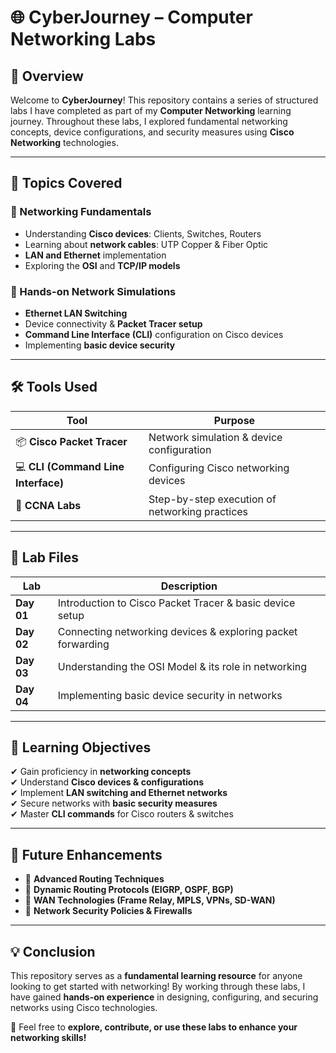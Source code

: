 # 🌐 CyberJourney – Computer Networking Labs  

## 📌 Overview  
Welcome to **CyberJourney**! This repository contains a series of structured labs I have completed as part of my **Computer Networking** learning journey. Throughout these labs, I explored fundamental networking concepts, device configurations, and security measures using **Cisco Networking** technologies.

---

## 📖 Topics Covered  
### 🔹 Networking Fundamentals  
- Understanding **Cisco devices**: Clients, Switches, Routers  
- Learning about **network cables**: UTP Copper & Fiber Optic  
- **LAN and Ethernet** implementation  
- Exploring the **OSI** and **TCP/IP models**  

### 🔹 Hands-on Network Simulations  
- **Ethernet LAN Switching**  
- Device connectivity & **Packet Tracer setup**  
- **Command Line Interface (CLI)** configuration on Cisco devices  
- Implementing **basic device security**  

---

## 🛠 Tools Used  
| Tool | Purpose |
|------|---------|
| 📦 **Cisco Packet Tracer** | Network simulation & device configuration |
| 💻 **CLI (Command Line Interface)** | Configuring Cisco networking devices |
| 📜 **CCNA Labs** | Step-by-step execution of networking practices |

---

## 📂 Lab Files  
| Lab | Description |
|------|------------|
| **Day 01** | Introduction to Cisco Packet Tracer & basic device setup |
| **Day 02** | Connecting networking devices & exploring packet forwarding |
| **Day 03** | Understanding the OSI Model & its role in networking |
| **Day 04** | Implementing basic device security in networks |

---

## 🎯 Learning Objectives  
✔ Gain proficiency in **networking concepts**  
✔ Understand **Cisco devices & configurations**  
✔ Implement **LAN switching and Ethernet networks**  
✔ Secure networks with **basic security measures**  
✔ Master **CLI commands** for Cisco routers & switches  

---

## 📢 Future Enhancements  
- 🔹 **Advanced Routing Techniques**  
- 🔹 **Dynamic Routing Protocols (EIGRP, OSPF, BGP)**  
- 🔹 **WAN Technologies (Frame Relay, MPLS, VPNs, SD-WAN)**  
- 🔹 **Network Security Policies & Firewalls**  

---

## 💡 Conclusion  
This repository serves as a **fundamental learning resource** for anyone looking to get started with networking! By working through these labs, I have gained **hands-on experience** in designing, configuring, and securing networks using Cisco technologies.  

🚀 Feel free to **explore, contribute, or use these labs to enhance your networking skills!**  
